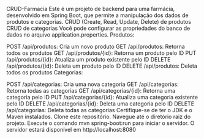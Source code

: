 
CRUD-Farmacia
Este é um projeto de backend para uma farmácia, desenvolvido em Spring Boot, que permite a manipulação dos dados de produtos e categorias.
CRUD (Create, Read, Update, Delete) de produtos
CRUD de categorias
 Você pode configurar as propriedades do banco de dados no arquivo application.properties.
 Produtos:

POST /api/produtos: Cria um novo produto
GET /api/produtos: Retorna todos os produtos
GET /api/produtos/{id}: Retorna um produto pelo ID
PUT /api/produtos/{id}: Atualiza um produto existente pelo ID
DELETE /api/produtos/{id}: Deleta um produto pelo ID
DELETE /api/produtos: Deleta todos os produtos
Categorias:

POST /api/categorias: Cria uma nova categoria
GET /api/categorias: Retorna todas as categorias
GET /api/categorias/{id}: Retorna uma categoria pelo ID
PUT /api/categorias/{id}: Atualiza uma categoria existente pelo ID
DELETE /api/categorias/{id}: Deleta uma categoria pelo ID
DELETE /api/categorias: Deleta todas as categorias
Certifique-se de ter o JDK e o Maven instalados.
Clone este repositório.
Navegue até o diretório raiz do projeto.
Execute o comando mvn spring-boot:run para iniciar o servidor.
O servidor estará disponível em http://localhost:8080
